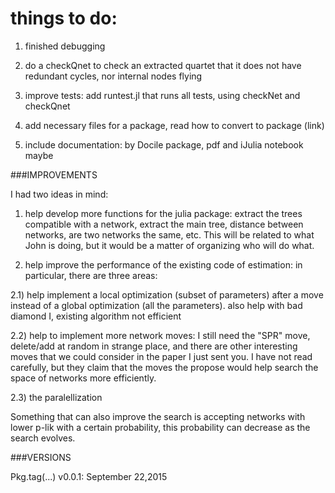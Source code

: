 # things to do:


1. finished debugging

2. do a checkQnet to check an extracted quartet that it does not have
redundant cycles, nor internal nodes flying

3. improve tests: add runtest.jl that runs all tests, using checkNet
and checkQnet

3. add necessary files for a package, read how to convert to package (link)

4. include documentation: by Docile package, pdf and iJulia notebook maybe

###IMPROVEMENTS

I had two ideas in mind:

1) help develop more functions for the julia package: extract the
trees compatible with a network, extract the main tree, distance
between networks, are two networks the same, etc.  This will be
related to what John is doing, but it would be a matter of organizing
who will do what.

2) help improve the performance of the existing code of estimation: in
particular, there are three areas:

2.1) help implement a local optimization (subset of parameters) after
a move instead of a global optimization (all the parameters). also
help with bad diamond I, existing algorithm not efficient

2.2) help to implement more network moves: I still need the "SPR"
move, delete/add at random in strange place, and there are other
interesting moves that we could consider in the paper I just sent
you. I have not read carefully, but they claim that the moves the
propose would help search the space of networks more efficiently.

2.3) the paralellization

Something that can also improve the search is accepting networks with
lower p-lik with a certain probability, this probability can decrease
as the search evolves.


###VERSIONS

Pkg.tag(...)
v0.0.1: September 22,2015